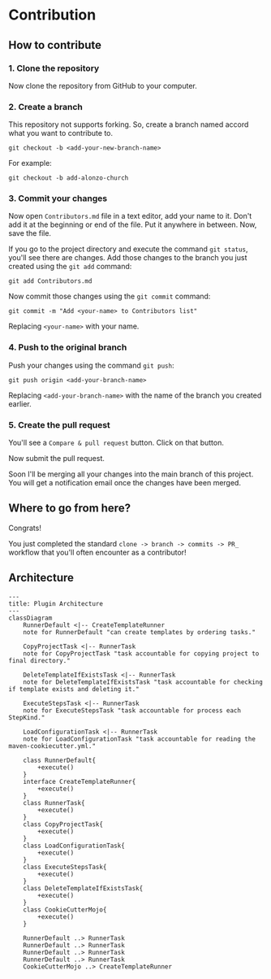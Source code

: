# Contribution

## How to contribute

### 1. Clone the repository

Now clone the repository from GitHub to your computer.

### 2. Create a branch

This repository not supports forking. So, create a branch named accord what you want to contribute to.

```
git checkout -b <add-your-new-branch-name>
```

For example:

```
git checkout -b add-alonzo-church
```

### 3. Commit your changes

Now open `Contributors.md` file in a text editor, add your name to it. Don't add it at the beginning or end of the file. Put it anywhere in between. Now, save the file.


If you go to the project directory and execute the command `git status`, you'll see there are changes. Add those changes to the branch you just created using the `git add` command:

```
git add Contributors.md
```

Now commit those changes using the `git commit` command:

```
git commit -m "Add <your-name> to Contributors list"
```

Replacing `<your-name>` with your name.


### 4. Push to the original branch

Push your changes using the command `git push`:

```
git push origin <add-your-branch-name>
```

Replacing `<add-your-branch-name>` with the name of the branch you created earlier.

### 5. Create the pull request

You'll see a `Compare & pull request` button. Click on that button.

Now submit the pull request.

Soon I'll be merging all your changes into the main branch of this project. You will get a notification email once the changes have been merged.


## Where to go from here?

Congrats!  

You just completed the standard `clone -> branch -> commits -> PR_` workflow that you'll often encounter as a contributor!

## Architecture



```mermaid
---
title: Plugin Architecture
---
classDiagram
    RunnerDefault <|-- CreateTemplateRunner
    note for RunnerDefault "can create templates by ordering tasks."

    CopyProjectTask <|-- RunnerTask
    note for CopyProjectTask "task accountable for copying project to final directory."

    DeleteTemplateIfExistsTask <|-- RunnerTask
    note for DeleteTemplateIfExistsTask "task accountable for checking if template exists and deleting it."

    ExecuteStepsTask <|-- RunnerTask
    note for ExecuteStepsTask "task accountable for process each StepKind."

    LoadConfigurationTask <|-- RunnerTask
    note for LoadConfigurationTask "task accountable for reading the maven-cookiecutter.yml."

    class RunnerDefault{
        +execute()
    }
    interface CreateTemplateRunner{
        +execute()
    }
    class RunnerTask{
        +execute()
    }
    class CopyProjectTask{
        +execute()
    }
    class LoadConfigurationTask{
        +execute()
    }
    class ExecuteStepsTask{
        +execute()
    }
    class DeleteTemplateIfExistsTask{
        +execute()
    }
    class CookieCutterMojo{
        +execute()
    }

    RunnerDefault ..> RunnerTask
    RunnerDefault ..> RunnerTask
    RunnerDefault ..> RunnerTask
    RunnerDefault ..> RunnerTask
    CookieCutterMojo ..> CreateTemplateRunner
```
